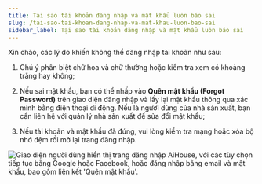 ```yaml
---
title: Tại sao tài khoản đăng nhập và mật khẩu luôn báo sai
slug: /tai-sao-tai-khoan-dang-nhap-va-mat-khau-luon-bao-sai
sidebar_label: Tại sao tài khoản đăng nhập và mật khẩu luôn báo sai
---
```


Xin chào, các lý do khiến không thể đăng nhập tài khoản như sau:

1. Chú ý phân biệt chữ hoa và chữ thường hoặc kiểm tra xem có khoảng trắng hay không;

2. Nếu sai mật khẩu, bạn có thể nhấp vào **Quên mật khẩu (Forgot Password)** trên giao diện đăng nhập và lấy lại mật khẩu thông qua xác minh bằng điện thoại di động. Nếu là người dùng của nhà sản xuất, bạn cần liên hệ với quản lý nhà sản xuất để sửa đổi mật khẩu;

3. Nếu tài khoản và mật khẩu đã đúng, vui lòng kiểm tra mạng hoặc xóa bộ nhớ đệm rồi mở lại trang đăng nhập.

![Giao diện người dùng hiển thị trang đăng nhập AiHouse, với các tùy chọn tiếp tục bằng Google hoặc Facebook, hoặc đăng nhập bằng email và mật khẩu, bao gồm liên kết 'Quên mật khẩu'.](https://storage.googleapis.com/jegavn_kb/images/eb967f3b-1513-4020-9f4b-e3277345de20.png)